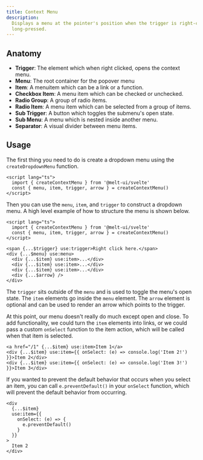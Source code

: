 ```yaml
---
title: Context Menu
description:
  Displays a menu at the pointer's position when the trigger is right-clicked or
  long-pressed.
---
```


## Anatomy

- **Trigger**: The element which when right clicked, opens the context menu.
- **Menu**: The root container for the popover menu
- **Item**: A menuitem which can be a link or a function.
- **Checkbox Item**: A menu item which can be checked or unchecked.
- **Radio Group**: A group of radio items.
- **Radio Item**: A menu item which can be selected from a group of items.
- **Sub Trigger**: A button which toggles the submenu's open state.
- **Sub Menu**: A menu which is nested inside another menu.
- **Separator**: A visual divider between menu items.

## Usage

The first thing you need to do is create a dropdown menu using the `createDropdownMenu`
function.

```svelte {3}
<script lang="ts">
  import { createContextMenu } from '@melt-ui/svelte'
  const { menu, item, trigger, arrow } = createContextMenu()
</script>
```

Then you can use the `menu`, `item`, and `trigger` to construct a dropdown menu. A high
level example of how to structure the menu is shown below.

```svelte
<script lang="ts">
  import { createContextMenu } from '@melt-ui/svelte'
  const { menu, item, trigger, arrow } = createContextMenu()
</script>

<span {...$trigger} use:trigger>Right click here.</span>
<div {...$menu} use:menu>
  <div {...$item} use:item>...</div>
  <div {...$item} use:item>...</div>
  <div {...$item} use:item>...</div>
  <div {...$arrow} />
</div>
```

The `trigger` sits outside of the `menu` and is used to toggle the menu's open state. The
`item` elements go inside the `menu` element. The `arrow` element is optional and can be
used to render an arrow which points to the trigger.

At this point, our menu doesn't really do much except open and close. To add
functionality, we could turn the `item` elements into links, or we could pass a custom
`onSelect` function to the item action, which will be called when that item is selected.

```svelte
<a href="/1" {...$item} use:item>Item 1</a>
<div {...$item} use:item={{ onSelect: (e) => console.log('Item 2!') }}>Item 2</div>
<div {...$item} use:item={{ onSelect: (e) => console.log('Item 3!') }}>Item 3</div>
```

If you wanted to prevent the default behavior that occurs when you select an item, you can
call `e.preventDefault()` in your `onSelect` function, which will prevent the default
behavior from occurring.

```svelte
<div
  {...$item}
  use:item={{
    onSelect: (e) => {
      e.preventDefault()
    }
  }}
>
  Item 2
</div>
```
